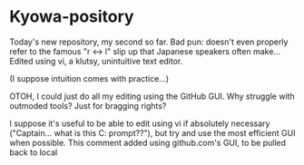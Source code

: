 # Kyowa-pository
Today's new repository, my second so far.
Bad pun: doesn't even properly refer to the famous "r <-> l" slip up
that Japanese speakers often make...
Edited using vi, a klutsy, unintuitive text editor.

(I suppose intuition comes with practice...)

OTOH, I could just do all my editing using the GitHub GUI.
Why struggle with outmoded tools? Just for bragging rights?

I suppose it's useful to be able to edit using vi if absolutely necessary
("Captain... what is this C: prompt??"), but try and use the most efficient GUI
when possible. This comment added using github.com's GUI, to be pulled back to local
